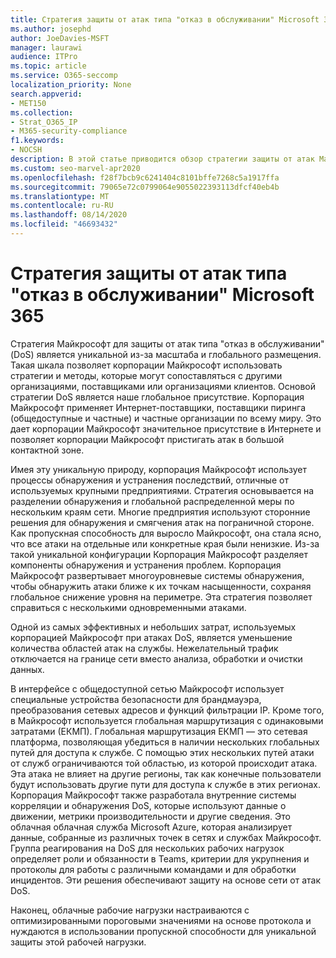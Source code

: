 ```yaml
---
title: Стратегия защиты от атак типа "отказ в обслуживании" Microsoft 365
ms.author: josephd
author: JoeDavies-MSFT
manager: laurawi
audience: ITPro
ms.topic: article
ms.service: O365-seccomp
localization_priority: None
search.appverid:
- MET150
ms.collection:
- Strat_O365_IP
- M365-security-compliance
f1.keywords:
- NOCSH
description: В этой статье приводится обзор стратегии защиты от атак Майкрософт для атак типа "отказ в обслуживании" (DoS).
ms.custom: seo-marvel-apr2020
ms.openlocfilehash: f28f7bcb9c6241404c8101bffe7268c5a1917ffa
ms.sourcegitcommit: 79065e72c0799064e9055022393113dfcf40eb4b
ms.translationtype: MT
ms.contentlocale: ru-RU
ms.lasthandoff: 08/14/2020
ms.locfileid: "46693432"
---
```

# <a name="microsoft-365-denial-of-service-defense-strategy"></a>Стратегия защиты от атак типа "отказ в обслуживании" Microsoft 365

Стратегия Майкрософт для защиты от атак типа "отказ в обслуживании" (DoS) является уникальной из-за масштаба и глобального размещения. Такая шкала позволяет корпорации Майкрософт использовать стратегии и методы, которые могут сопоставляться с другими организациями, поставщиками или организациями клиентов. Основой стратегии DoS является наше глобальное присутствие. Корпорация Майкрософт применяет Интернет-поставщики, поставщики пиринга (общедоступные и частные) и частные организации по всему миру. Это дает корпорации Майкрософт значительное присутствие в Интернете и позволяет корпорации Майкрософт пристигать атак в большой контактной зоне.

Имея эту уникальную природу, корпорация Майкрософт использует процессы обнаружения и устранения последствий, отличные от используемых крупными предприятиями. Стратегия основывается на разделении обнаружения и глобальной распределенной меры по нескольким краям сети. Многие предприятия используют сторонние решения для обнаружения и смягчения атак на пограничной стороне. Как пропускная способность для выросло Майкрософт, она стала ясно, что все атаки на отдельные или конкретные края были ненизкие. Из-за такой уникальной конфигурации Корпорация Майкрософт разделяет компоненты обнаружения и устранения проблем. Корпорация Майкрософт развертывает многоуровневые системы обнаружения, чтобы обнаружить атаки ближе к их точкам насыщенности, сохраняя глобальное снижение уровня на периметре. Эта стратегия позволяет справиться с несколькими одновременными атаками.

Одной из самых эффективных и небольших затрат, используемых корпорацией Майкрософт при атаках DoS, является уменьшение количества областей атак на службы. Нежелательный трафик отключается на границе сети вместо анализа, обработки и очистки данных.

В интерфейсе с общедоступной сетью Майкрософт использует специальные устройства безопасности для брандмауэра, преобразования сетевых адресов и функций фильтрации IP. Кроме того, в Майкрософт используется глобальная маршрутизация с одинаковыми затратами (ЕКМП). Глобальная маршрутизация ЕКМП — это сетевая платформа, позволяющая убедиться в наличии нескольких глобальных путей для доступа к службе. С помощью этих нескольких путей атаки от служб ограничиваются той областью, из которой происходит атака. Эта атака не влияет на другие регионы, так как конечные пользователи будут использовать другие пути для доступа к службе в этих регионах. Корпорация Майкрософт также разработала внутренние системы корреляции и обнаружения DoS, которые используют данные о движении, метрики производительности и другие сведения. Это облачная облачная служба Microsoft Azure, которая анализирует данные, собранные из различных точек в сетях и службах Майкрософт. Группа реагирования на DoS для нескольких рабочих нагрузок определяет роли и обязанности в Teams, критерии для укрупнения и протоколы для работы с различными командами и для обработки инцидентов. Эти решения обеспечивают защиту на основе сети от атак DoS.

Наконец, облачные рабочие нагрузки настраиваются с оптимизированными пороговыми значениями на основе протокола и нуждаются в использовании пропускной способности для уникальной защиты этой рабочей нагрузки.
